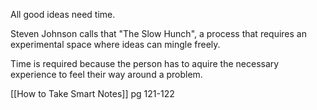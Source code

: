 All good ideas need time.

Steven Johnson calls that "The Slow Hunch", a process that requires an experimental space where ideas can mingle freely.

Time is required because the person has to aquire the necessary experience to feel their way around a problem.

[[How to Take Smart Notes]] pg 121-122